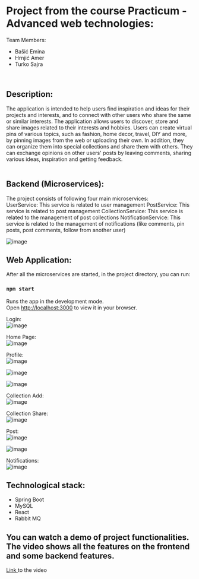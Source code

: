 
<h1> Project from the course Practicum - Advanced web technologies: </h1>

Team Members:

<ul>
  <li>Bašić Emina</li>
  <li>Hrnjić Amer</li>
  <li>Turko Sajra</li>
</ul>

</br>
<h2> Description: </h2>
<p>
The application is intended to help users find inspiration and ideas for their projects and interests, and to connect with other users who share the same or similar interests. The application allows users to discover, store and share images related to their interests and hobbies. Users can create virtual pins of various topics, such as fashion, home decor, travel, DIY and more, by pinning images from the web or uploading their own. In addition, they can organize them into special collections and share them with others. They can exchange opinions on other users' posts by leaving comments, sharing various ideas, inspiration and getting feedback.
</br>
</br>

<h2> Backend (Microservices): </h2>

The project consists of following four main microservices:
</br>
UserService: This service is related to user management
PostService: This service is related to post management
CollectionService: This service is related to the management of post collections
NotificationService: This service is related to the management of notifications (like comments, pin posts, post comments, follow from another user)

![image](https://github.com/basicem/pinway/assets/96090279/0a2e0227-6882-4bed-bec2-c1b4c51fe884)



<h2> Web Application: </h2>

After all the microservices are started, in the project directory, you can run:

### `npm start`

Runs the app in the development mode.\
Open [http://localhost:3000](http://localhost:3000) to view it in your browser.


Login:
</br>
![image](https://github.com/basicem/pinway/assets/96090279/ecb7b040-0350-4325-8082-8e60486c2b81)


Home Page:
</br>
![image](https://github.com/basicem/pinway/assets/96090279/a4b1a9d2-0fb7-4573-9cdd-1035b0077738)

Profile:
</br>
![image](https://github.com/basicem/pinway/assets/96090279/a4de86a1-b94e-4f04-bed6-b6ce1d679df7)

![image](https://github.com/basicem/pinway/assets/96090279/03528569-1fa1-4346-9d2c-6ff86b09964c)

![image](https://github.com/basicem/pinway/assets/96090279/103fc4d9-5ba4-4e70-8d10-ddcfd3688fe7)



Collection Add:
</br>
![image](https://github.com/basicem/pinway/assets/96090279/832f4444-ef48-47dc-9d71-6accd48ba4dc)


Collection Share:
</br>
![image](https://github.com/basicem/pinway/assets/96090279/0e78a185-bc85-4412-a352-0bc619abbee1)


Post:
</br>
![image](https://github.com/basicem/pinway/assets/96090279/1b864a09-1144-4437-9d86-28b2835cbf9a)

![image](https://github.com/basicem/pinway/assets/96090279/e4853db0-2ff2-4b44-aa27-e5265753a29e)

Notifications:
</br>
![image](https://github.com/basicem/pinway/assets/96090279/947218c4-4398-4083-b8ed-8945b5a315d8)

<h2> Technological stack: </h2>

<ul>
  <li>Spring Boot</li>
  <li>MySQL</li>
  <li>React</li>
  <li>Rabbit MQ</li>
</ul>

<h2>You can watch a demo of project functionalities. The video shows all the features on the frontend and some backend features. </h2>
<a href="https://drive.google.com/drive/folders/1t7OWhooPADj_RKHJZPIJSlFm8AI9LR4_?usp=sharing">Link </a> to the video
</br>
</br>


